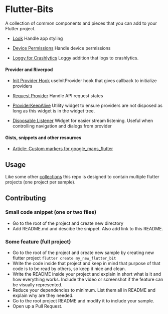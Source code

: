 # Flutter-Bits

A collection of common components and pieces that you can add to your Flutter project.

- [Look](https://github.com/infinum/Flutter-Bits/blob/master/look)
Handle app styling

- [Device Permissions](https://github.com/infinum/flutter-bits/tree/master/device_permissions)
Handle device permissions

- [Loggy for Crashlytics](https://github.com/infinum/flutter-bits/tree/master/loggy_crashlytics)
Loggy addition that logs to crashlytics.

#### Provider and Riverpod

- [Init Provider Hook](https://github.com/infinum/flutter-bits/tree/master/init_provider_hook)
useInitProvider hook that gives callback to initialize providers

- [Request Provider](https://github.com/infinum/flutter-bits/tree/master/request_provider)
Handle API request states

- [ProviderKeepAlive](https://github.com/infinum/flutter-bits/tree/master/provider_keep_alive)
Utility widget to ensure providers are not disposed as long as this widget is in the widget tree.

- [Disposable Listener](https://github.com/infinum/flutter-bits/tree/master/disposable_listener)
Widget for easier stream listening. Useful when controlling navigation and dialogs from provider

#### Gists, snippets and other resources

- [Article: Custom markers for google_maps_flutter](https://infinum.com/the-capsized-eight/creating-custom-markers-on-google-maps-in-flutter-apps)

## Usage

Like some other [collections](https://github.com/gskinnerTeam/flutter_vignettes) this repo is designed to contain multiple flutter projects (one project per sample).

## Contributing

### Small code snippet (one or two files)
- Go to the root of the project and create new directory
- Add README.md and descibe the snippet. Also add link to this README.

### Some feature (full project)
- Go to the root of the project and create new sample by creating new flutter project `flutter create my_new_flutter_bit`
- Write the code inside that project and keep in mind that purpose of that code is to be read by others, so keep it nice and clean.
- Write the README inside your project and explain in short what is it and how everything works. Include the video or screenshot if the feature can be visually represented.
- Reduce your dependencies to minimum. List them all in README and explain why are they needed.
- Go to the root project README and modify it to include your sample.
- Open up a Pull Request.
